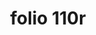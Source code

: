 ---
layout: edition
title: folio 110r
manuscript: Florence, Biblioteca Marucelliana, Carte Rajna XIX.15
sigla: R
iip: r110r.tif
milestone: 219
---